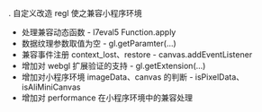 . 自定义改造 regl 使之兼容小程序环境
- 处理兼容动态函数 - l7eval5	Function.apply
- 数据纹理参数取值为空 - gl.getParamter(...)
- 兼容事件注册 context_lost、restore - canvas.addEventListener
- 增加对 webgl 扩展验证的支持 - gl.getExtension(...)
- 增加对小程序环境 imageData、canvas 的判断 - isPixelData、isAliMiniCanvas
- 增加对 performance 在小程序环境中的兼容处理